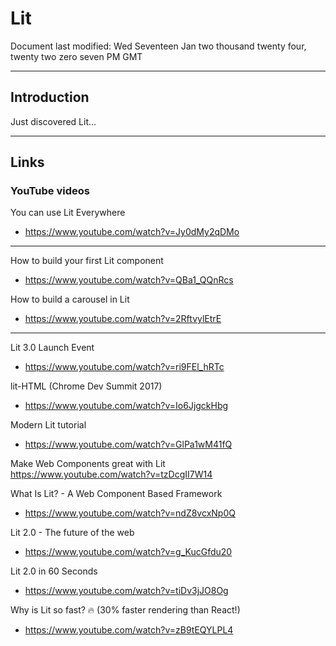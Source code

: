 # Lit

Document last modified: Wed Seventeen Jan two thousand twenty four, twenty two zero seven PM GMT

-----

## Introduction

Just discovered Lit...

-----

## Links

### YouTube videos

You can use Lit Everywhere  
- https://www.youtube.com/watch?v=Jy0dMy2qDMo  

-----

How to build your first Lit component  
- https://www.youtube.com/watch?v=QBa1_QQnRcs

How to build a carousel in Lit  
- https://www.youtube.com/watch?v=2RftvylEtrE

-----

Lit 3.0 Launch Event 
- https://www.youtube.com/watch?v=ri9FEl_hRTc

lit-HTML (Chrome Dev Summit 2017)  
- https://www.youtube.com/watch?v=Io6JjgckHbg  

Modern Lit tutorial  
- https://www.youtube.com/watch?v=GlPa1wM41fQ

Make Web Components great with Lit  
https://www.youtube.com/watch?v=tzDcgII7W14  

What Is Lit? - A Web Component Based Framework  
- https://www.youtube.com/watch?v=ndZ8vcxNp0Q  

Lit 2.0 - The future of the web 
- https://www.youtube.com/watch?v=g_KucGfdu20  

Lit 2.0 in 60 Seconds  
- https://www.youtube.com/watch?v=tiDv3jJO8Og  

Why is Lit so fast? 🔥 (30% faster rendering than React!)    
- https://www.youtube.com/watch?v=zB9tEQYLPL4  

